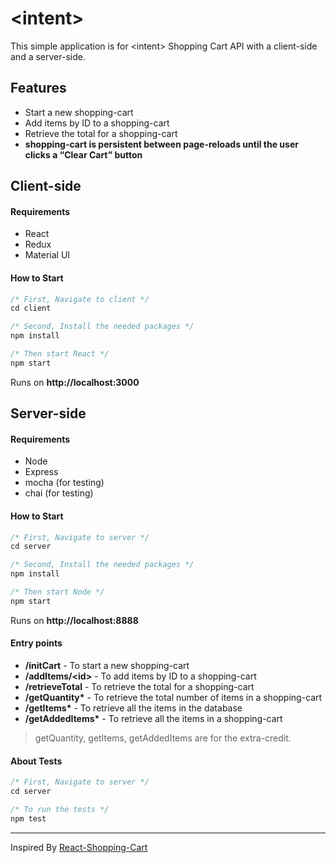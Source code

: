 # \<intent\>

This simple application is for \<intent\> Shopping Cart API with a client-side and a server-side.

## Features

* Start a new shopping-cart
* Add items by ID to a shopping-cart
* Retrieve the total for a shopping-cart
* **shopping-cart is persistent between page-reloads until the user clicks a “Clear Cart” button**

## Client-side

#### Requirements

* React
* Redux
* Material UI


#### How to Start

```javascript
/* First, Navigate to client */
cd client

/* Second, Install the needed packages */
npm install

/* Then start React */
npm start
```

Runs on **http://localhost:3000**

## Server-side

#### Requirements

* Node
* Express
* mocha (for testing)
* chai (for testing)


#### How to Start

```javascript
/* First, Navigate to server */
cd server

/* Second, Install the needed packages */
npm install

/* Then start Node */
npm start
```

Runs on **http://localhost:8888**

#### Entry points

* **/initCart** - To start a new shopping-cart
* **/addItems/\<id\>** - To add items by ID to a shopping-cart
* **/retrieveTotal** - To retrieve the total for a shopping-cart
* **/getQuantity\*** - To retrieve the total number of items in a shopping-cart
* **/getItems\*** - To retrieve all the items in the database
* **/getAddedItems\*** - To retrieve all the items in a shopping-cart

> getQuantity, getItems, getAddedItems are for the extra-credit.

#### About Tests

```javascript
/* First, Navigate to server */
cd server

/* To run the tests */
npm test
```

---
Inspired By [React-Shopping-Cart](https://github.com/AyaBellazreg/React-Shopping-Cart/tree/master/Shopping-Cart)